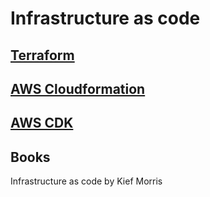 # Infrastructure as code

## [Terraform](terraform)
## [AWS Cloudformation](cloudformation)
## [AWS CDK](cdk)


## Books

Infrastructure as code by Kief Morris
